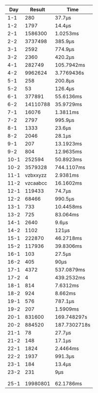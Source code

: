 | Day  | Result   | Time         |
| ---- | -------- | ------------ |
| 1-1  | 280      | 37.7µs       |
| 1-2  | 1797     | 14.4µs       |
| 2-1  | 1586300  | 1.0253ms     |
| 2-2  | 3737498  | 385.9µs      |
| 3-1  | 2592     | 774.9µs      |
| 3-2  | 2360     | 420.2µs      |
| 4-1  | 282749   | 105.7942ms   |
| 4-2  | 9962624  | 3.7769436s   |
| 5-1  | 258      | 200.8µs      |
| 5-2  | 53       | 126.4µs      |
| 6-1  | 377891   | 55.6136ms    |
| 6-2  | 14110788 | 35.9729ms    |
| 7-1  | 16076    | 1.3811ms     |
| 7-2  | 2797     | 995.9µs      |
| 8-1  | 1333     | 23.6µs       |
| 8-2  | 2046     | 28.1µs       |
| 9-1  | 207      | 13.1923ms    |
| 9-2  | 804      | 12.9635ms    |
| 10-1 | 252594   | 50.8923ms    |
| 10-2 | 3579328  | 744.1107ms   |
| 11-1 | vzbxxyzz | 2.9381ms     |
| 11-2 | vzcaabcc | 16.1602ms    |
| 12-1 | 119433   | 74.7µs       |
| 12-2 | 68466    | 990.5µs      |
| 13-1 | 733      | 10.4458ms    |
| 13-2 | 725      | 83.064ms     |
| 14-1 | 2640     | 9.6µs        |
| 14-2 | 1102     | 121µs        |
| 15-1 | 222870   | 46.2718ms    |
| 15-2 | 117936   | 39.8306ms    |
| 16-1 | 103      | 27.5µs       |
| 16-2 | 405      | 90µs         |
| 17-1 | 4372     | 537.0879ms   |
| 17-2 | 4        | 439.2532ms   |
| 18-1 | 814      | 7.6312ms     |
| 18-2 | 924      | 8.662ms      |
| 19-1 | 576      | 787.1µs      |
| 19-2 | 207      | 1.5909ms     |
| 20-1 | 831600   | 169.748297s  |
| 20-2 | 884520   | 187.7302718s |
| 21-1 | 78       | 27.7µs       |
| 21-2 | 148      | 17.1µs       |
| 22-1 | 1824     | 2.4464ms     |
| 22-2 | 1937     | 991.3µs      |
| 23-1 | 184      | 13.4µs       |
| 23-2 | 231      | 9µs          |
|      |          |              |
|      |          |              |
| 25-1 | 19980801 | 62.1786ms    |

